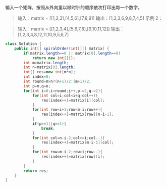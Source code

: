 输入一个矩阵，按照从外向里以顺时针的顺序依次打印出每一个数字。


>输入：matrix = [[1,2,3],[4,5,6],[7,8,9]]
输出：[1,2,3,6,9,8,7,4,5]
示例 2：

>输入：matrix = [[1,2,3,4],[5,6,7,8],[9,10,11,12]]
输出：[1,2,3,4,8,12,11,10,9,5,6,7]

```java
class Solution {
    public int[] spiralOrder(int[][] matrix) {
        if(matrix.length==0 || matrix[0].length==0)
            return new int[]{};
        int m=matrix.length;
        int n=matrix[0].length;
        int[] res=new int[m*n];
        int index=0;
        int round=m>n?(n+1)/2:(m+1)/2;
        int p=m,q=n;
        for(int i=0;i<round;i++,p-=2,q-=2){
            for(int col=i;col<i+q;col++){
                res[index++]=matrix[i][col];
            }
            for(int row=i+1;row<m-i;row++){
                res[index++]=matrix[row][n-i-1];
            }
            if(p==1||q==1){
                break;
            }
            for(int col=n-i-2;col>=i;col--){
                res[index++]=matrix[m-i-1][col];
            }
            for(int row=m-i-2;row>i;row--){
                res[index++]=matrix[row][i];
            }
        }
        return res;
    }
}

```
